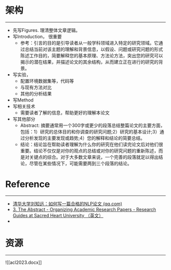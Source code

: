 # 架构
---
- 先写Figures. 理清整体文章逻辑。
- 写Introduction， 很重要
	- 参考：引言的目的是引导读者从一般学科领域进入特定的研究领域。它通过总结当前对该主题的理解和背景信息，以假设、问题或研究问题的形式陈述工作目的，简要解释您的基本原理、方法论方法，突出您的研究可以揭示的潜在结果，并描述论文的其余结构，从而建立正在进行的研究的背景。
- 写实验，
	- 配置环境数据集等，代码等
	- 与现有方法对比
	- 其他的分析结果
- 写Method
- 写相关技术
	- 需要读者了解的信息，帮助更好的理解本论文
- 写其他部分
	- Abstract: 摘要通常用一个300字或更少的段落总结整篇论文的主要方面，包括：1）研究的总体目的和你调查的研究问题;2）研究的基本设计;3）通过分析发现的主要发现或趋势;4）您的解释和结论的简要总结。
	- 结论：结论旨在帮助读者理解为什么你的研究在他们读完论文后对他们很重要。结论不仅仅是对你的观点的总结或对你的研究问题的重新陈述，而是对关键点的综合。对于大多数文章来说，一个完善的段落就足以得出结论，尽管在某些情况下，可能需要两到三个段落的结论。

# Reference
---
- [清华大学刘知远：如何写一篇合格的NLP论文 (qq.com)](https://mp.weixin.qq.com/s/czrgveZqruwNsag-rws7dg)
- [3. The Abstract - Organizing Academic Research Papers - Research Guides at Sacred Heart University （英文）](https://library.sacredheart.edu/c.php?g=29803&p=185914)
- 

# 资源
---
![[acl2023.docx]]